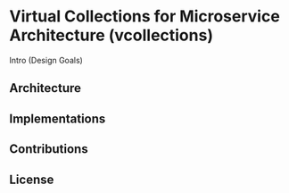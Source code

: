 # Virtual Collections for Microservice Architecture (vcollections)

Intro
(Design Goals)

## Architecture

## Implementations

## Contributions

## License
